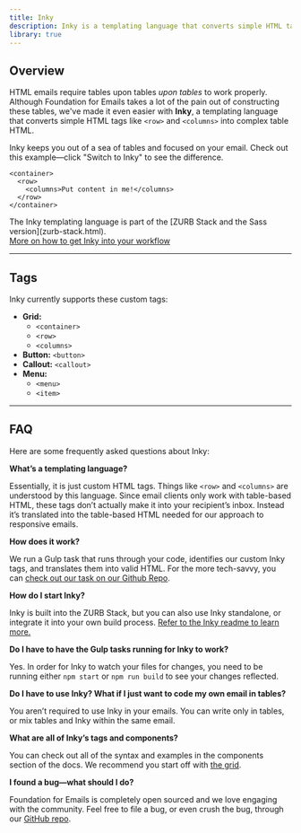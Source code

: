 ```yaml
---
title: Inky
description: Inky is a templating language that converts simple HTML tags into the complex table HTML required for emails.
library: true
---
```


## Overview

HTML emails require tables upon tables *upon tables* to work properly. Although Foundation for Emails takes a lot of the pain out of constructing these tables, we've made it even easier with **Inky**, a templating language that converts simple HTML tags like `<row>` and `<columns>` into complex table HTML.

Inky keeps you out of a sea of tables and focused on your email. Check out this example&mdash;click "Switch to Inky" to see the difference.

```inky_example
<container>
  <row>
    <columns>Put content in me!</columns>
  </row>
</container>
```
<div class="callout warning">
The Inky templating language is part of the [ZURB Stack and the Sass version](zurb-stack.html). <br><a href="#how-to-inky">More on how to get Inky into your workflow</a>
</div>

---

## Tags

Inky currently supports these custom tags:

- **Grid:**
  - `<container>`
  - `<row>`
  - `<columns>`
- **Button:** `<button>`
- **Callout:** `<callout>`
- **Menu:**
  - `<menu>`
  - `<item>`

---

## FAQ

Here are some frequently asked questions about Inky:

**What’s a templating language?**

Essentially, it is just custom HTML tags. Things like `<row>` and `<columns>` are understood by this language. Since email clients only work with table-based HTML, these tags don’t actually make it into your recipient’s inbox. Instead it’s translated into the table-based HTML needed for our approach to responsive emails.

**How does it work?**

We run a Gulp task that runs through your code, identifies our custom Inky tags, and translates them into valid HTML. For the more tech-savvy, you can [check out our task on our Github Repo](https://github.com/foundation/foundation-emails/blob/v2.0.0/gulpfile.js#L149).

<a id="how-to-inky"></a>
**How do I start Inky?**

Inky is built into the ZURB Stack, but you can also use Inky standalone, or integrate it into your own build process. [Refer to the Inky readme to learn more.](https://github.com/zurb/inky#usage)

**Do I have to have the Gulp tasks running for Inky to work?**

Yes. In order for Inky to watch your files for changes, you need to be running either `npm start` or `npm run build` to see your changes reflected.

**Do I have to use Inky? What if I just want to code my own email in tables?**

You aren’t required to use Inky in your emails. You can write only in tables, or mix tables and Inky within the same email.

**What are all of Inky’s tags and components?**

You can check out all of the syntax and examples in the components section of the docs. We recommend you start off with [the grid](grid.html). 

**I found a bug&mdash;what should I do?**

Foundation for Emails is completely open sourced and we love engaging with the community. Feel free to file a bug, or even crush the bug, through our [GitHub repo](https://github.com/zurb/inky/issues).
